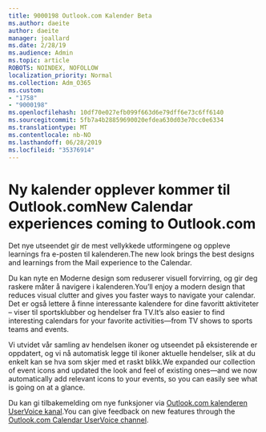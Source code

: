 ```yaml
---
title: 9000198 Outlook.com Kalender Beta
ms.author: daeite
author: daeite
manager: joallard
ms.date: 2/28/19
ms.audience: Admin
ms.topic: article
ROBOTS: NOINDEX, NOFOLLOW
localization_priority: Normal
ms.collection: Adm_O365
ms.custom:
- "1758"
- "9000198"
ms.openlocfilehash: 10df70e027efb099f663d6e79dff6e73c6ff6140
ms.sourcegitcommit: 5fb7a4b28859690020efdea630d03e70cc0e6334
ms.translationtype: MT
ms.contentlocale: nb-NO
ms.lasthandoff: 06/28/2019
ms.locfileid: "35376914"
---
```

# <a name="new-calendar-experiences-coming-to-outlookcom"></a><span data-ttu-id="2f2da-102">Ny kalender opplever kommer til Outlook.com</span><span class="sxs-lookup"><span data-stu-id="2f2da-102">New Calendar experiences coming to Outlook.com</span></span>

<span data-ttu-id="2f2da-103">Det nye utseendet gir de mest vellykkede utformingene og oppleve learnings fra e-posten til kalenderen.</span><span class="sxs-lookup"><span data-stu-id="2f2da-103">The new look brings the best designs and learnings from the Mail experience to the Calendar.</span></span>

<span data-ttu-id="2f2da-104">Du kan nyte en Moderne design som reduserer visuell forvirring, og gir deg raskere måter å navigere i kalenderen.</span><span class="sxs-lookup"><span data-stu-id="2f2da-104">You’ll enjoy a modern design that reduces visual clutter and gives you faster ways to navigate your calendar.</span></span> <span data-ttu-id="2f2da-105">Det er også lettere å finne interessante kalendere for dine favoritt aktiviteter – viser til sportsklubber og hendelser fra TV.</span><span class="sxs-lookup"><span data-stu-id="2f2da-105">It’s also easier to find interesting calendars for your favorite activities—from TV shows to sports teams and events.</span></span>

<span data-ttu-id="2f2da-106">Vi utvidet vår samling av hendelsen ikoner og utseendet på eksisterende er oppdatert, og vi nå automatisk legge til ikoner aktuelle hendelser, slik at du enkelt kan se hva som skjer med et raskt blikk.</span><span class="sxs-lookup"><span data-stu-id="2f2da-106">We expanded our collection of event icons and updated the look and feel of existing ones—and we now automatically add relevant icons to your events, so you can easily see what is going on at a glance.</span></span>

<span data-ttu-id="2f2da-107">Du kan gi tilbakemelding om nye funksjoner via [Outlook.com kalenderen UserVoice kanal](https://outlook.uservoice.com/forums/601444-new-experiences-in-outlook-com?category_id=209197).</span><span class="sxs-lookup"><span data-stu-id="2f2da-107">You can give feedback on new features through the [Outlook.com Calendar UserVoice channel](https://outlook.uservoice.com/forums/601444-new-experiences-in-outlook-com?category_id=209197).</span></span>